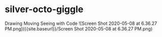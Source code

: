 # silver-octo-giggle
Drawing Moving Seeing with Code
![Screen Shot 2020-05-08 at 6.36.27 PM.png]({{site.baseurl}}/Screen Shot 2020-05-08 at 6.36.27 PM.png)
